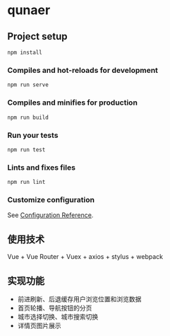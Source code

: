# qunaer

## Project setup
```
npm install
```

### Compiles and hot-reloads for development
```
npm run serve
```

### Compiles and minifies for production
```
npm run build
```

### Run your tests
```
npm run test
```

### Lints and fixes files
```
npm run lint
```

### Customize configuration
See [Configuration Reference](https://cli.vuejs.org/config/).


## 使用技术
Vue + Vue Router + Vuex + axios + stylus + webpack


## 实现功能
* 前进刷新、后退缓存用户浏览位置和浏览数据
* 首页轮播、导航按钮的分页
* 城市选择切换、城市搜索切换
* 详情页图片展示